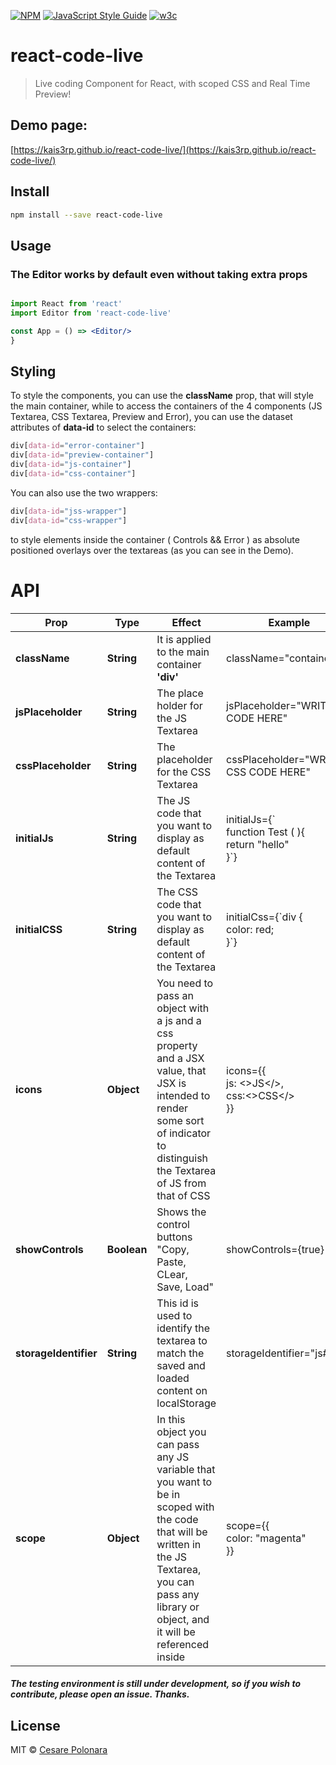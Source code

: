 [![NPM](https://img.shields.io/npm/v/react-code-live.svg)](https://www.npmjs.com/package/react-code-live) [![JavaScript Style Guide](https://img.shields.io/badge/linting-wesbos-green)](https://github.com/wesbos/eslint-config-wesbos)
[![w3c](https://img.shields.io/w3c-validation/default?targetUrl=https%3A%2F%2Fkais3rp.github.io%2Freact-code-live%2F)](https://validator.w3.org/nu/?showsource=yes&showoutline=yes&showimagereport=yes&doc=https%3A%2F%2Fkais3rp.github.io%2Freact-code-live%2F)

# react-code-live

> Live coding Component for React, with scoped CSS and Real Time Preview!

## Demo page:

[https://kais3rp.github.io/react-code-live/](https://kais3rp.github.io/react-code-live/)

## Install

```bash
npm install --save react-code-live
```

## Usage
### The Editor works by default even without taking extra props
```jsx

import React from 'react'
import Editor from 'react-code-live'

const App = () => <Editor/>
}
```
## Styling

To style the components, you can use the **className** prop, that will style the main container, while to
access the containers of the 4 components (JS Textarea, CSS Textarea, Preview and Error), you can use the dataset attributes of **data-id** to select the containers:

```css
div[data-id="error-container"]
div[data-id="preview-container"]
div[data-id="js-container"]
div[data-id="css-container"]
```
You can also use the two wrappers:
```css
div[data-id="jss-wrapper"]
div[data-id="css-wrapper"]
```
to style elements inside the container ( Controls && Error ) as absolute positioned overlays over the textareas (as you can see in the Demo).

# API
  
|Prop  |Type   |Effect   |Example   |
|---|---|---|---|
| **className**  |**String**   |It is applied to the main container **'div'**   | className="container"   |
|**jsPlaceholder**   |**String**   |The place holder for the JS Textarea   |jsPlaceholder="WRITE JS CODE HERE"   |
|**cssPlaceholder**   |**String**   |The placeholder for the CSS Textarea   |cssPlaceholder="WRITE CSS CODE HERE"   |
|**initialJs**    |**String**|The JS code that you want to display as default content of the Textarea    |initialJs={\`<br>function Test ( ){<br> return "hello"<br>}`}     |
|**initialCSS**  |**String**|The CSS code that you want to display as default content of the Textarea  |initialCss={\`div {<br> color: red;<br> }`}  |
|**icons** |**Object** |You need to pass an object with a js and a css property and a JSX value, that JSX is intended to render some sort of indicator to distinguish the Textarea of JS from that of CSS|icons={{<br> js: <>JS</>,<br> css:<>CSS</><br>}} |
|**showControls** |**Boolean** |Shows the control buttons "Copy, Paste, CLear, Save, Load" |showControls={true} |
|**storageIdentifier** |**String** |This id is used to identify the textarea to match the saved and loaded content on localStorage |storageIdentifier="js#first" |
|**scope** |**Object** |In this object you can pass any JS variable that you want to be in scoped with the code that will be written in the JS Textarea, you can pass any library or object, and it will be referenced inside |scope={{<br>color: "magenta"<br>}} |


##### The testing environment is still under development, so if you wish to contribute, please open an issue. Thanks.

## License

MIT © [Cesare Polonara](https://github.com/Kais3rP)
